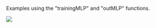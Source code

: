 Examples using the "trainingMLP" and "outMLP" functions.

![](https://github.com/augustomatheuss/mlplab/blob/master/nlayers/examples/xor_and_example.png)

